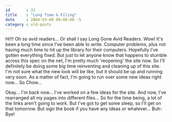 ```yaml
---
id       : 31
title    : "Long Time & Filing"
date     : 2004-03-08 00:00:00 -5
category : old-posts
---
```


Hi!!!  Oh so avid readers...  Or shall I say Long Gone Avid Readers.  Wow!  It's been a long time since I've been able to write.  Computer problems, plus not having much time to hit up the library for their computers.  Hopefully I've gotten everything fixed.  But just to let anyone know that happens to stumble across this spec on the net, I'm pretty much 'reopening' the site now.  So I'll definitely be doing some big time reinventing and cleaning up of this site.  I'm not sure what the new look will be like, but it should be up and running very soon.  As a matter of fact, I'm going to run over some new ideas right now...  So Chow...

Okay... I'm back now...  I've worked on a few ideas for the site.  And now, I've rearranged all my pages into different files...  So for the time being, a lot of the links aren't going to work.  But I've got to get some sleep, so I'll get on that tomorrow.  But sign the book if you have any ideas or whatever...
Buh-Bye!
